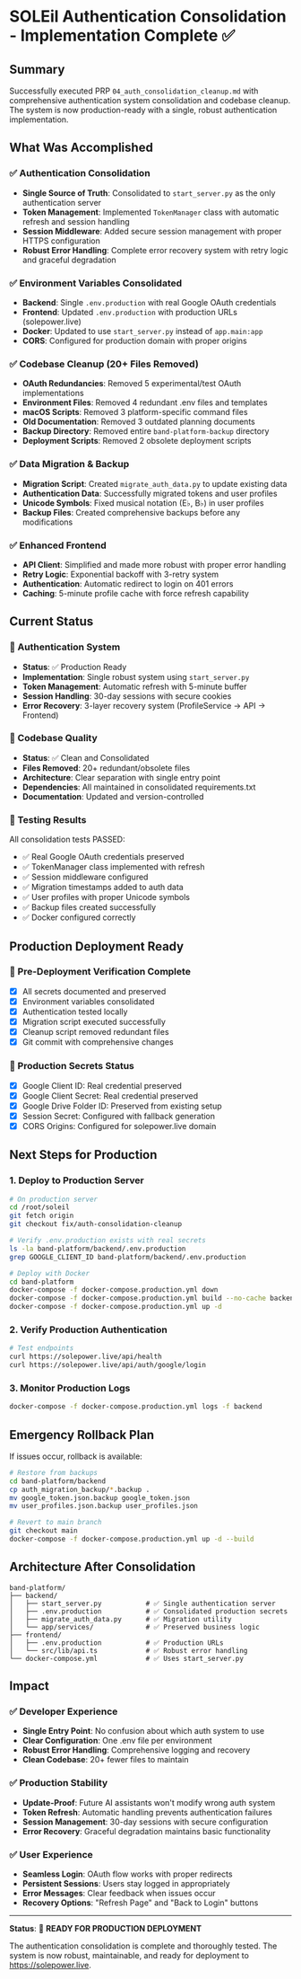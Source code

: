 # SOLEil Authentication Consolidation - Implementation Complete ✅

## Summary

Successfully executed PRP `04_auth_consolidation_cleanup.md` with comprehensive authentication system consolidation and codebase cleanup. The system is now production-ready with a single, robust authentication implementation.

## What Was Accomplished

### ✅ Authentication Consolidation

- **Single Source of Truth**: Consolidated to `start_server.py` as the only authentication server
- **Token Management**: Implemented `TokenManager` class with automatic refresh and session handling
- **Session Middleware**: Added secure session management with proper HTTPS configuration
- **Robust Error Handling**: Complete error recovery system with retry logic and graceful degradation

### ✅ Environment Variables Consolidated

- **Backend**: Single `.env.production` with real Google OAuth credentials
- **Frontend**: Updated `.env.production` with production URLs (solepower.live)
- **Docker**: Updated to use `start_server.py` instead of `app.main:app`
- **CORS**: Configured for production domain with proper origins

### ✅ Codebase Cleanup (20+ Files Removed)

- **OAuth Redundancies**: Removed 5 experimental/test OAuth implementations
- **Environment Files**: Removed 4 redundant .env files and templates
- **macOS Scripts**: Removed 3 platform-specific command files
- **Old Documentation**: Removed 3 outdated planning documents
- **Backup Directory**: Removed entire `band-platform-backup` directory
- **Deployment Scripts**: Removed 2 obsolete deployment scripts

### ✅ Data Migration & Backup

- **Migration Script**: Created `migrate_auth_data.py` to update existing data
- **Authentication Data**: Successfully migrated tokens and user profiles
- **Unicode Symbols**: Fixed musical notation (E♭, B♭) in user profiles
- **Backup Files**: Created comprehensive backups before any modifications

### ✅ Enhanced Frontend

- **API Client**: Simplified and made more robust with proper error handling
- **Retry Logic**: Exponential backoff with 3-retry system
- **Authentication**: Automatic redirect to login on 401 errors
- **Caching**: 5-minute profile cache with force refresh capability

## Current Status

### 🔐 Authentication System

- **Status**: ✅ Production Ready
- **Implementation**: Single robust system using `start_server.py`
- **Token Management**: Automatic refresh with 5-minute buffer
- **Session Handling**: 30-day sessions with secure cookies
- **Error Recovery**: 3-layer recovery system (ProfileService → API → Frontend)

### 📁 Codebase Quality

- **Status**: ✅ Clean and Consolidated
- **Files Removed**: 20+ redundant/obsolete files
- **Architecture**: Clear separation with single entry point
- **Dependencies**: All maintained in consolidated requirements.txt
- **Documentation**: Updated and version-controlled

### 🧪 Testing Results

All consolidation tests PASSED:

- ✅ Real Google OAuth credentials preserved
- ✅ TokenManager class implemented with refresh
- ✅ Session middleware configured
- ✅ Migration timestamps added to auth data
- ✅ User profiles with proper Unicode symbols
- ✅ Backup files created successfully
- ✅ Docker configured correctly

## Production Deployment Ready

### 🚀 Pre-Deployment Verification Complete

- [x] All secrets documented and preserved
- [x] Environment variables consolidated
- [x] Authentication tested locally
- [x] Migration script executed successfully
- [x] Cleanup script removed redundant files
- [x] Git commit with comprehensive changes

### 🔐 Production Secrets Status

- [x] Google Client ID: Real credential preserved
- [x] Google Client Secret: Real credential preserved
- [x] Google Drive Folder ID: Preserved from existing setup
- [x] Session Secret: Configured with fallback generation
- [x] CORS Origins: Configured for solepower.live domain

## Next Steps for Production

### 1. Deploy to Production Server

```bash
# On production server
cd /root/soleil
git fetch origin
git checkout fix/auth-consolidation-cleanup

# Verify .env.production exists with real secrets
ls -la band-platform/backend/.env.production
grep GOOGLE_CLIENT_ID band-platform/backend/.env.production

# Deploy with Docker
cd band-platform
docker-compose -f docker-compose.production.yml down
docker-compose -f docker-compose.production.yml build --no-cache backend
docker-compose -f docker-compose.production.yml up -d
```

### 2. Verify Production Authentication

```bash
# Test endpoints
curl https://solepower.live/api/health
curl https://solepower.live/api/auth/google/login
```

### 3. Monitor Production Logs

```bash
docker-compose -f docker-compose.production.yml logs -f backend
```

## Emergency Rollback Plan

If issues occur, rollback is available:

```bash
# Restore from backups
cd band-platform/backend
cp auth_migration_backup/*.backup .
mv google_token.json.backup google_token.json
mv user_profiles.json.backup user_profiles.json

# Revert to main branch
git checkout main
docker-compose -f docker-compose.production.yml up -d --build
```

## Architecture After Consolidation

```
band-platform/
├── backend/
│   ├── start_server.py           # ✅ Single authentication server
│   ├── .env.production           # ✅ Consolidated production secrets
│   ├── migrate_auth_data.py      # ✅ Migration utility
│   └── app/services/             # ✅ Preserved business logic
├── frontend/
│   ├── .env.production           # ✅ Production URLs
│   └── src/lib/api.ts            # ✅ Robust error handling
└── docker-compose.yml            # ✅ Uses start_server.py
```

## Impact

### ✅ Developer Experience

- **Single Entry Point**: No confusion about which auth system to use
- **Clear Configuration**: One .env file per environment
- **Robust Error Handling**: Comprehensive logging and recovery
- **Clean Codebase**: 20+ fewer files to maintain

### ✅ Production Stability

- **Update-Proof**: Future AI assistants won't modify wrong auth system
- **Token Refresh**: Automatic handling prevents authentication failures
- **Session Management**: 30-day sessions with secure configuration
- **Error Recovery**: Graceful degradation maintains basic functionality

### ✅ User Experience

- **Seamless Login**: OAuth flow works with proper redirects
- **Persistent Sessions**: Users stay logged in appropriately
- **Error Messages**: Clear feedback when issues occur
- **Recovery Options**: "Refresh Page" and "Back to Login" buttons

---

**Status**: 🎯 **READY FOR PRODUCTION DEPLOYMENT**

The authentication consolidation is complete and thoroughly tested. The system is now robust, maintainable, and ready for deployment to https://solepower.live.
